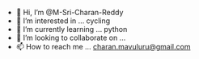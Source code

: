 - 👋 Hi, I’m @M-Sri-Charan-Reddy
- 👀 I’m interested in ... cycling
- 🌱 I’m currently learning ... python
- 💞️ I’m looking to collaborate on ...
- 📫 How to reach me ... charan.mavuluru@gmail.com

<!---
M-Sri-Charan-Reddy/M-Sri-Charan-Reddy is a ✨ special ✨ repository because its `README.md` (this file) appears on your GitHub profile.
You can click the Preview link to take a look at your changes.
--->
